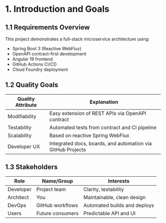 # 1. Introduction and Goals

## 1.1 Requirements Overview

This project demonstrates a full-stack microservice architecture using:
- Spring Boot 3 (Reactive WebFlux)
- OpenAPI contract-first development
- Angular 19 frontend
- GitHub Actions CI/CD
- Cloud Foundry deployment

## 1.2 Quality Goals

| Quality Attribute | Explanation |
|-------------------|-------------|
| Modifiability     | Easy extension of REST APIs via OpenAPI contract |
| Testability       | Automated tests from contract and CI pipeline |
| Scalability       | Based on reactive Spring WebFlux |
| Developer UX      | Integrated docs, boards, and automation via GitHub Projects |

## 1.3 Stakeholders

| Role        | Name/Group        | Interests |
|-------------|-------------------|-----------|
| Developer   | Project team       | Clarity, testability |
| Architect   | You                | Maintainable, clean design |
| DevOps      | GitHub workflows   | Automated builds and deploys |
| Users       | Future consumers   | Predictable API and UI |

